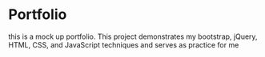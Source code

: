 # Portfolio
this is a mock up portfolio. This project demonstrates my bootstrap, jQuery, HTML, CSS, and JavaScript techniques and serves as practice for me
